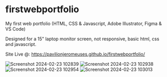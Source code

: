 # firstwebportfolio
My first web portfolio (HTML, CSS & Javascript, Adobe Illustrator, Figma & VS Code)

Designed for a 15" laptop monitor screen, not responsive, basic html, css and javascript.

Site Live @: https://pavilionjeromeuses.github.io/firstwebportfolio/

![Screenshot 2024-02-23 102839](https://github.com/pavilionjeromeuses/firstwebportfolio/assets/155218546/4cfa06b9-7f89-4af7-97a7-8bf5e1d2784b)
![Screenshot 2024-02-23 102938](https://github.com/pavilionjeromeuses/firstwebportfolio/assets/155218546/52a16abc-0de7-4c88-bb95-61f2631c123c)
![Screenshot 2024-02-23 102954](https://github.com/pavilionjeromeuses/firstwebportfolio/assets/155218546/ae8b4ff6-74c4-4a20-94a3-956b52db04c8)
![Screenshot 2024-02-23 103013](https://github.com/pavilionjeromeuses/firstwebportfolio/assets/155218546/379d2037-e9db-4a24-987e-458645c5e874)
